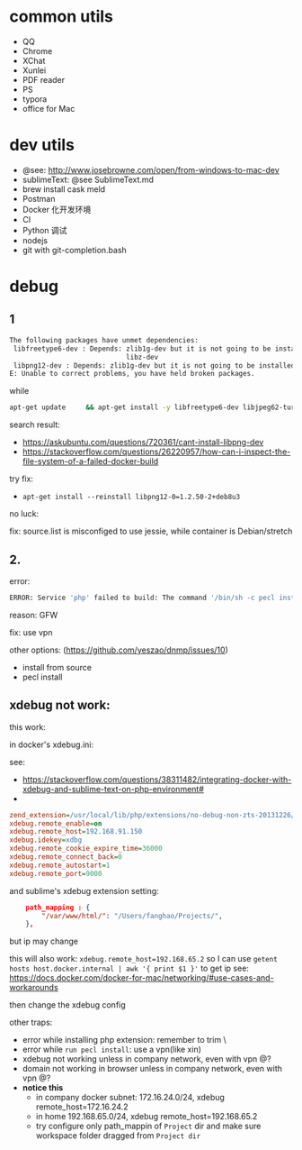 # common utils
- QQ
- Chrome
- XChat
- Xunlei
- PDF reader
- PS
- typora
- office for Mac

# dev utils
- @see: http://www.josebrowne.com/open/from-windows-to-mac-dev
- sublimeText: @see SublimeText.md
- brew install cask meld
- Postman
- Docker 化开发环境
- CI
- Python 调试
- nodejs
- git with git-completion.bash

# debug

## 1

```sh
The following packages have unmet dependencies:
 libfreetype6-dev : Depends: zlib1g-dev but it is not going to be installed or
                             libz-dev
 libpng12-dev : Depends: zlib1g-dev but it is not going to be installed
E: Unable to correct problems, you have held broken packages.
```

while

```sh
apt-get update     && apt-get install -y libfreetype6-dev libjpeg62-turbo-dev libpng-dev     && docker-php-ext-configure gd --with-freetype-dir=/usr/include/ --with-jpeg-dir=/usr/include/     && docker-php-ext-install gd     && :    && apt-get install -y libicu-dev     && docker-php-ext-install intl     && :    && apt-get install -y libxml2-dev     && apt-get install -y libxslt-dev     && docker-php-ext-install soap     && docker-php-ext-install xsl     && docker-php-ext-install xmlrpc     && docker-php-ext-install wddx     && :    && apt-get install -y libbz2-dev     && docker-php-ext-install bz2     && :    && docker-php-ext-install zip     && docker-php-ext-install pcntl     && docker-php-ext-install pdo_mysql     && docker-php-ext-install mysqli     && docker-php-ext-install mbstring     && docker-php-ext-install exif     && docker-php-ext-install bcmath     && docker-php-ext-install calendar     && docker-php-ext-install sockets     && docker-php-ext-install gettext     && docker-php-ext-install shmop     && docker-php-ext-install sysvmsg     && docker-php-ext-install sysvsem     && docker-php-ext-install sysvshm     && docker-php-ext-install opcache
```

search result: 

- https://askubuntu.com/questions/720361/cant-install-libpng-dev
- https://stackoverflow.com/questions/26220957/how-can-i-inspect-the-file-system-of-a-failed-docker-build

try fix:
- `apt-get install --reinstall libpng12-0=1.2.50-2+deb8u3`

no luck:

fix: source.list is misconfiged to use jessie, while container is Debian/stretch

## 2.

error:

```sh
ERROR: Service 'php' failed to build: The command '/bin/sh -c pecl install redis-3.1.4     && docker-php-ext-enable redis     && :    && pecl install xdebug-2.5.5     && docker-php-ext-enable xdebug     && :    && apt-get install -y libmagickwand-dev     && pecl install imagick-3.4.3     && docker-php-ext-enable imagick     && :    && apt-get install -y libmemcached-dev zlib1g-dev     && pecl install memcached-2.2.0     && docker-php-ext-enable memcached' returned a non-zero code: 1
```

reason: GFW

fix: use vpn

other options: (https://github.com/yeszao/dnmp/issues/10)
- install from source
- pecl install <localPackage>

## xdebug not work:

this work:

in docker's xdebug.ini:

see:
- <https://stackoverflow.com/questions/38311482/integrating-docker-with-xdebug-and-sublime-text-on-php-environment#>
- 

```ini
zend_extension=/usr/local/lib/php/extensions/no-debug-non-zts-20131226/xdebug.so
xdebug.remote_enable=on
xdebug.remote_host=192.168.91.150
xdebug.idekey=xdbg
xdebug.remote_cookie_expire_time=36000
xdebug.remote_connect_back=0
xdebug.remote_autostart=1
xdebug.remote_port=9000
```

and sublime's xdebug extension setting:

```json
    path_mapping : {
        "/var/www/html/": "/Users/fanghao/Projects/",
    },
```

but ip may change

this will also work: `xdebug.remote_host=192.168.65.2`
so I can use `getent hosts host.docker.internal | awk '{ print $1 }'` to get ip
see: <https://docs.docker.com/docker-for-mac/networking/#use-cases-and-workarounds>

then change the xdebug config

other traps: 

- error while installing php extension: remember to trim \
- error while `run pecl install`: use a vpn(like xin)
- xdebug not working unless in company network, even with vpn @?
- domain not working in browser unless in company network, even with vpn @?
- **notice this**
    + in company docker subnet: 172.16.24.0/24, xdebug remote_host=172.16.24.2
    + in home 192.168.65.0/24, xdebug remote_host=192.168.65.2
    + try configure only path_mappin of `Project` dir and make sure workspace folder dragged from `Project dir`
